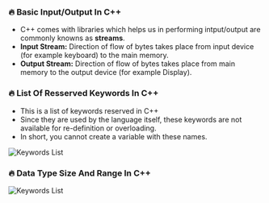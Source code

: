 ### :fire: Basic Input/Output In C++

- C++ comes with libraries which helps us in performing intput/output are commonly knowns as **streams**.
- **Input Stream:** Direction of flow of bytes takes place from input device (for example keyboard) to the main memory.
- **Output Stream:** Direction of flow of bytes takes place from main memory to the output device (for example Display).

### :fire: List Of Resserved Keywords In C++
- This is a list of keywords reserved in C++
- Since they are used by the language itself, these keywords are not available for re-definition or overloading.
- In short, you cannot create a variable with these names.

![Keywords List](CPP%20Keywords.png)

### :fire: Data Type Size And Range In C++

![Keywords List](Datatype%20Table.png)